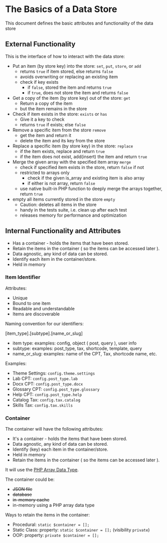 # The Basics of a Data Store

This document defines the basic attributes and functionality of the data store

## External Functionality

This is the interface of how to interact with the data store:

- Put an item (by store key) into the store: `set`, `put`, `store`, or `add`
    - returns `true` if item stored, else returns `false`
    - avoids overwriting or replacing an existing item
    - check if key exists
        - if `false`, stored the item and returns `true`
        - if `true`, does not store the item and returns `false`
- Get a copy of the item (by store key) out of the store: `get`
    - Return a copy of the item
    - but the item remains in the store
- Check if item exists in the store: `exists` or `has`
    - Give it a key to check
    - returns `true` if exists; else `false`
- Remove a specific item from the store `remove`
    - get the item and return it
    - delete the item and its key from the store
- Replace a specific item (by store key) in the store: `replace`
    - if the item exists, replace and return `true`
    - if the item does not exist, add(insert) the item and return `true` 
- Merge the given array with the specified item array `merge`
    - check if specified item exists in the store, return `false` if not
    - restricted to arrays only
        - check if the given is_array and existing item is also array
        - if either is not array, return `false`
    - use native built-in PHP function to deeply merge the arrays together, return `true`
- empty all items currently stored in the store `empty`
    - Caution: deletes all items in the store
    - handy in the tests suite, i.e. clean up after each test
    - releases memory for performance and optimization

## Internal Functionality and Attributes

- Has a container - holds the items that have been stored.
- Retain the items in the container ( so the items can be accessed later ).
- Data agnostic, any kind of data can be stored.
- Identify each item in the container/store.
- Held in memory

### Item Identifier

Attributes:

- Unique
- Bound to one item
- Readable and understandable
- Items are discoverable


Naming convention for our identifiers:

[item_type].[subtype].[name_or_slug]

- item type: examples: config, object ( post, query ), user info
- subtype: examples: post_type, tax, shortcode, template, query
- name_or_slug: examples: name of the CPT, Tax, shortcode name, etc.

Examples:
- Theme Settings: `config.theme.settings`
- Lab CPT: `config.post_type.lab`
- Docx CPT: `config.post_type.docx`
- Glossary CPT: `config.post_type.glossary`
- Help CPT: `config.post_type.help`
- Catalog Tax: `config.tax.catalog`
- Skills Tax: `config.tax.skills`

### Container

The container will have the following attributes:
- It's a container - holds the items that have been stored.
- Data agnostic, any kind of data can be stored.
- Identify (key) each item in the container/store.
- Held in memory
- Retain the items in the container ( so the items can be accessed later ).

It will use the [PHP Array Data Type](https://knowthecode.io/docx/php/array).

The container could be:
- ~~JSON file~~
- ~~database~~
- ~~in-memory cache~~
- in-memory using a PHP array data type
 
 Ways to retain the items in the container:
 - Procedural: `static $container = [];`
 - Static Class: property: `static $container = [];` (visibility `private`)
 - OOP: property: `private $container = [];`
 